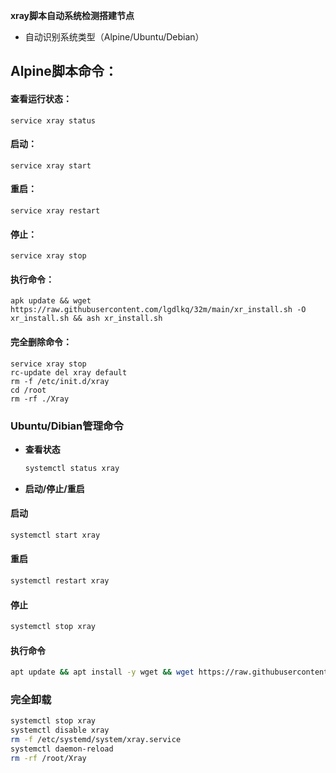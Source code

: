 **xray脚本自动系统检测搭建节点**  
- 自动识别系统类型（Alpine/Ubuntu/Debian）

## Alpine脚本命令：
#### 查看运行状态：
```
service xray status
```
#### 启动：
```
service xray start
```
#### 重启：
```
service xray restart
```
#### 停止：
```
service xray stop
```
#### 执行命令：
```
apk update && wget https://raw.githubusercontent.com/lgdlkq/32m/main/xr_install.sh -O xr_install.sh && ash xr_install.sh
```
#### 完全删除命令：

```
service xray stop
rc-update del xray default
rm -f /etc/init.d/xray
cd /root 
rm -rf ./Xray
```




### **Ubuntu/Dibian管理命令**
- **查看状态**  
  ```bash
  systemctl status xray
  ```

- **启动/停止/重启**  
#### **启动**
  ```bash
  systemctl start xray
  ```
#### **重启**
  ```bash
  systemctl restart xray
  ```
#### **停止**
  ```bash
  systemctl stop xray
  ```

#### **执行命令**
  ```bash
  apt update && apt install -y wget && wget https://raw.githubusercontent.com/coco-coc/64m/refs/heads/main/xray.sh -O xray.sh && bash xray.sh
  ```
### **完全卸载**
```bash
systemctl stop xray
systemctl disable xray
rm -f /etc/systemd/system/xray.service
systemctl daemon-reload
rm -rf /root/Xray
```
